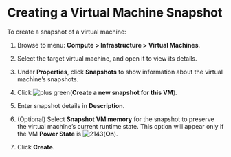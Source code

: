 # Creating a Virtual Machine Snapshot

To create a snapshot of a virtual machine:

1.  Browse to menu: **Compute > Infrastructure > Virtual Machines**.

2.  Select the target virtual machine, and open it to view its details.

3.  Under **Properties**, click **Snapshots** to show information about
    the virtual machine’s snapshots.

4.  Click ![plus green](../images/plus_green.png)(**Create a new snapshot
    for this VM**).

5.  Enter snapshot details in **Description**.

6.  (Optional) Select **Snapshot VM memory** for the snapshot to
    preserve the virtual machine’s current runtime state. This option
    will appear only if the VM **Power State** is
    ![2143](../images/2143.png)(**On**).

7.  Click **Create**.
